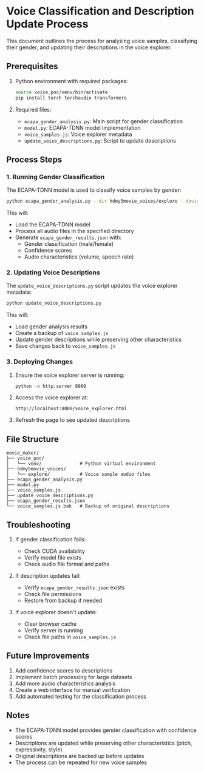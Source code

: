 # Voice Classification and Description Update Process

This document outlines the process for analyzing voice samples, classifying their gender, and updating their descriptions in the voice explorer.

## Prerequisites

1. Python environment with required packages:
   ```bash
   source voice_poc/venv/bin/activate
   pip install torch torchaudio transformers
   ```

2. Required files:
   - `ecapa_gender_analysis.py`: Main script for gender classification
   - `model.py`: ECAPA-TDNN model implementation
   - `voice_samples.js`: Voice explorer metadata
   - `update_voice_descriptions.py`: Script to update descriptions

## Process Steps

### 1. Running Gender Classification

The ECAPA-TDNN model is used to classify voice samples by gender:

```bash
python ecapa_gender_analysis.py --dir hdmy5movie_voices/explore --device cuda
```

This will:
- Load the ECAPA-TDNN model
- Process all audio files in the specified directory
- Generate `ecapa_gender_results.json` with:
  - Gender classification (male/female)
  - Confidence scores
  - Audio characteristics (volume, speech rate)

### 2. Updating Voice Descriptions

The `update_voice_descriptions.py` script updates the voice explorer metadata:

```bash
python update_voice_descriptions.py
```

This will:
- Load gender analysis results
- Create a backup of `voice_samples.js`
- Update gender descriptions while preserving other characteristics
- Save changes back to `voice_samples.js`

### 3. Deploying Changes

1. Ensure the voice explorer server is running:
   ```bash
   python -m http.server 8000
   ```

2. Access the voice explorer at:
   ```
   http://localhost:8000/voice_explorer.html
   ```

3. Refresh the page to see updated descriptions

## File Structure

```
movie_maker/
├── voice_poc/
│   └── venv/              # Python virtual environment
├── hdmy5movie_voices/
│   └── explore/           # Voice sample audio files
├── ecapa_gender_analysis.py
├── model.py
├── voice_samples.js
├── update_voice_descriptions.py
├── ecapa_gender_results.json
└── voice_samples.js.bak   # Backup of original descriptions
```

## Troubleshooting

1. If gender classification fails:
   - Check CUDA availability
   - Verify model file exists
   - Check audio file format and paths

2. If description updates fail:
   - Verify `ecapa_gender_results.json` exists
   - Check file permissions
   - Restore from backup if needed

3. If voice explorer doesn't update:
   - Clear browser cache
   - Verify server is running
   - Check file paths in `voice_samples.js`

## Future Improvements

1. Add confidence scores to descriptions
2. Implement batch processing for large datasets
3. Add more audio characteristics analysis
4. Create a web interface for manual verification
5. Add automated testing for the classification process

## Notes

- The ECAPA-TDNN model provides gender classification with confidence scores
- Descriptions are updated while preserving other characteristics (pitch, expressivity, style)
- Original descriptions are backed up before updates
- The process can be repeated for new voice samples 